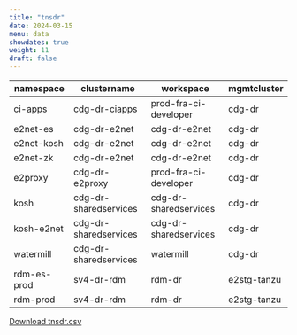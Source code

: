 ```yaml
---
title: "tnsdr"
date: 2024-03-15
menu: data
showdates: true
weight: 11
draft: false
---
```

<!--more-->
| namespace   | clustername           | workspace             | mgmtcluster |
| ----------- | --------------------- | --------------------- | ----------- |
| ci-apps     | cdg-dr-ciapps         | prod-fra-ci-developer | cdg-dr      |
| e2net-es    | cdg-dr-e2net          | cdg-dr-e2net          | cdg-dr      |
| e2net-kosh  | cdg-dr-e2net          | cdg-dr-e2net          | cdg-dr      |
| e2net-zk    | cdg-dr-e2net          | cdg-dr-e2net          | cdg-dr      |
| e2proxy     | cdg-dr-e2proxy        | prod-fra-ci-developer | cdg-dr      |
| kosh        | cdg-dr-sharedservices | cdg-dr-sharedservices | cdg-dr      |
| kosh-e2net  | cdg-dr-sharedservices | cdg-dr-sharedservices | cdg-dr      |
| watermill   | cdg-dr-sharedservices | watermill             | cdg-dr      |
| rdm-es-prod | sv4-dr-rdm            | rdm-dr                | e2stg-tanzu |
| rdm-prod    | sv4-dr-rdm            | rdm-dr                | e2stg-tanzu |
[Download tnsdr.csv](/csv/tnsdr.csv)
